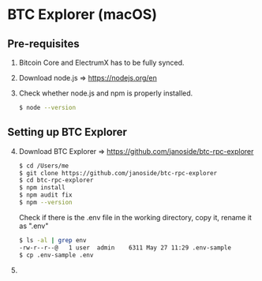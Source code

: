 # BTC Explorer (macOS)

## Pre-requisites
1. Bitcoin Core and ElectrumX has to be fully synced.
2. Download node.js => https://nodejs.org/en
3. Check whether node.js and npm is properly installed.
   
   ```bash
   $ node --version
   ```

## Setting up BTC Explorer
4. Download BTC Explorer => https://github.com/janoside/btc-rpc-explorer
   
   ```bash
   $ cd /Users/me
   $ git clone https://github.com/janoside/btc-rpc-explorer
   $ cd btc-rpc-explorer
   $ npm install
   $ npm audit fix
   $ npm --version
   ```
   Check if there is the .env file in the working directory, copy it, rename it as ".env"
   ```bash
   $ ls -al | grep env
   -rw-r--r--@   1 user  admin    6311 May 27 11:29 .env-sample
   $ cp .env-sample .env
   ```

5. 
